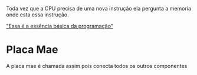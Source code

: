 
Toda vez que a CPU precisa de uma nova instrução ela pergunta a memoria onde esta essa instrução.


["Essa é a essência básica da programação"](https://www.youtube.com/watch?v=H6qtjRTfSog)

# Placa Mae
A placa mae é chamada assim pois conecta todos os outros componentes